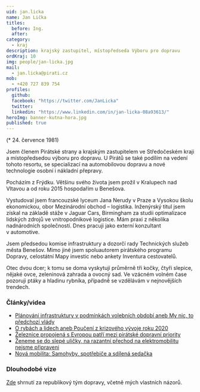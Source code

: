 ```yaml
---
uid: jan.licka
name: Jan Lička
titles:
  before: Ing.
  after:
category:
  - kraj
description: krajský zastupitel, místopředseda Výboru pro dopravu
ordKraj: 10
img: people/jan-licka.jpg
mail:
  - jan.licka@pirati.cz
mob:
  - +420 727 839 754
profiles:
  github:
  facebook: "https://twitter.com/JanLicka"
  twitter:
  linkedin: "https://www.linkedin.com/in/jan-licka-08a93613/"
heroImg: banner-kutna-hora.jpg
published: true
---
```


(* 24. července 1981)

Jsem členem Pirátské strany a krajským zastupitelem ve Středočeském kraji a místopředsedou výboru pro dopravu. U Pirátů se také podílím na vedení tohoto resortu, se specializací na automobilovou dopravu a nové technologie osobní i nákladní přepravy.

Pocházím z Frýdku. Většinu svého života jsem prožil v Kralupech nad Vltavou a od roku 2015 hospodařím u Benešova.

Vystudoval jsem francouzské lyceum Jana Nerudy v Praze a Vysokou školu ekonomickou, obor Mezinárodní obchod – logistika. Inženýrský titul jsem získal na základě stáže v Jaguar Cars, Birmingham za studii optimalizace lidských zdrojů ve vnitropodnikové logistice. Mám praxi z několika nadnárodních společností. Dnes pracuji jako externí konzultant v automotive. 

Jsem předsedou komise infrastruktury a dozorčí rady Technických služeb města Benešov. Mimo jiné jsem spoluautorem pirátského programu Dopravy, celostátní Mapy investic nebo ankety Inventura cestovatelů.

Otec dvou dcer; k tomu se doma vyskytují průměrně tři kočky, čtyři slepice, nějaké ovce, zeleninová zahrada a ovocný sad. Ve vzácném volném čase pozoruji ptáky a hladinu rybníka, případně se vzdělávám v nejnovějších trendech.

### Články/videa
* [Plánování infrastruktury v podmínkách volebních období aneb My nic, to předchozí vlády](https://www.piratskelisty.cz/clanek-3438-planovani-infrastruktury-v-podminkach-volebnich-obdobi-aneb-my-nic-to-predchozi-vlady)
* [O rybách a lidech aneb Poučení z krizového vývoje roku 2020](https://www.piratskelisty.cz/clanek-3243-jan-licka-o-rybach-a-lidech-aneb-pouceni-z-krizoveho-vyvoje-roku-2020)
* [Železnice propojená s Evropou patří mezi pirátské dopravní priority](https://www.piratskelisty.cz/clanek-2391-jan-licka-a-david-witosz-zeleznice-propojena-s-evropou-patri-mezi-piratske-dopravni-priority)
* [Ženeme se do slepé uličky, na razantní přechod na elektromobilitu nejsme připraveni](https://www.piratskelisty.cz/clanek-2321-zeneme-se-do-slepe-ulicky-na-razantni-prechod-na-elektromobilitu-nejsme-pripraveni)
* [Nová mobilita: Samohyby, spotřebiče a sdílená sedačka](https://www.piratskelisty.cz/clanek-1900-nova-mobilita-samohyby-spotrebice-a-sdilena-sedacka)

### Dlouhodobé vize
[Zde](http://bit.ly/Pirati-budoucnost_dopravy) shrnutí za republikový tým dopravy, včetně mých vlastních názorů.


